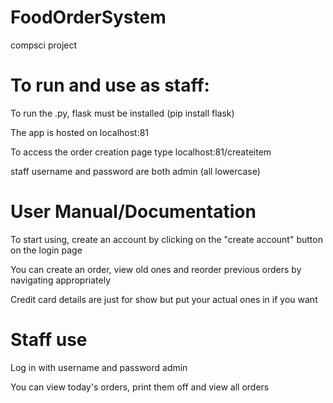 # FoodOrderSystem
compsci project


# To run and use as staff:

To run the .py, flask must be installed (pip install flask)

The app is hosted on localhost:81

To access the order creation page type localhost:81/createitem

staff username and password are both admin (all lowercase)




# User Manual/Documentation

To start using, create an account by clicking on the "create account" button on the login page

You can create an order, view old ones and reorder previous orders by navigating appropriately

Credit card details are just for show but put your actual ones in if you want

# Staff use

Log in with username and password admin

You can view today's orders, print them off and view all orders 
